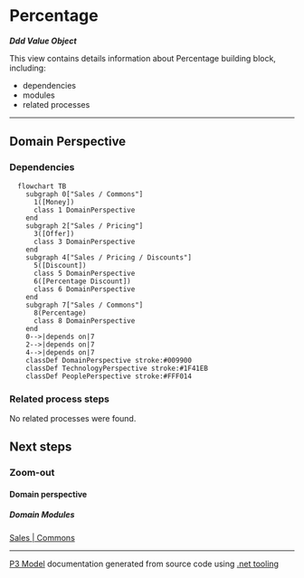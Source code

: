 ﻿
# Percentage

***Ddd Value Object***  

This view contains details information about Percentage building block, including:
- dependencies
- modules
- related processes  

---



## Domain Perspective


### Dependencies

```mermaid
  flowchart TB
    subgraph 0["Sales / Commons"]
      1([Money])
      class 1 DomainPerspective
    end
    subgraph 2["Sales / Pricing"]
      3([Offer])
      class 3 DomainPerspective
    end
    subgraph 4["Sales / Pricing / Discounts"]
      5([Discount])
      class 5 DomainPerspective
      6([Percentage Discount])
      class 6 DomainPerspective
    end
    subgraph 7["Sales / Commons"]
      8(Percentage)
      class 8 DomainPerspective
    end
    0-->|depends on|7
    2-->|depends on|7
    4-->|depends on|7
    classDef DomainPerspective stroke:#009900
    classDef TechnologyPerspective stroke:#1F41EB
    classDef PeoplePerspective stroke:#FFF014
```

### Related process steps

No related processes were found.  

## Next steps


### Zoom-out


#### Domain perspective


##### Domain Modules

[Sales | Commons](Commons.md)  

---

[P3 Model](https://github.com/P3-model/P3-model) documentation generated from source code using [.net tooling](https://github.com/P3-model/P3-model-dotnet)